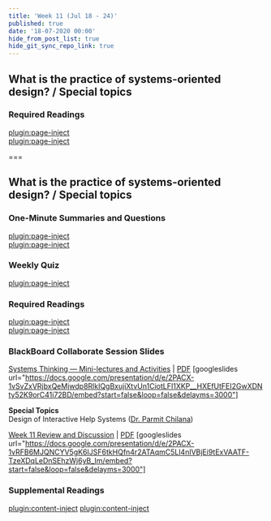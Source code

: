 ```yaml
---
title: 'Week 11 (Jul 18 - 24)'
published: true
date: '18-07-2020 00:00'
hide_from_post_list: true
hide_git_sync_repo_link: true
---
```


## What is the practice of systems-oriented design? / Special topics

### Required Readings  
[plugin:page-inject](../../weekly-readings/week-11-1?template=partials/embedlycardlinkonly)  
[plugin:page-inject](../../weekly-readings/week-11-2?template=partials/embedlycardlinkonly)  

===

## **What is the practice of systems-oriented design? / Special topics**

### One-Minute Summaries and Questions  
[plugin:page-inject](../../canvaslms-assignments/one-minute-summaries/week-11-1)  
[plugin:page-inject](../../canvaslms-assignments/one-minute-summaries/week-11-2)  

### Weekly Quiz
[plugin:page-inject](../../canvaslms-assignments/weekly-review-quizzes/week-11)  

### Required Readings  
[plugin:page-inject](../../weekly-readings/week-11-1?template=partials/embedlycardlinkonly)  
[plugin:page-inject](../../weekly-readings/week-11-2?template=partials/embedlycardlinkonly)  

### BlackBoard Collaborate Session Slides
[Systems Thinking — Mini-lectures and Activities](https://docs.google.com/presentation/d/e/2PACX-1vTD1T1sBFXCKgUf2qGXhfQCso5ERbskoX8hr76bWZsZ6RM6pkdaMb6IvFHwI-0h-4lz94meHc6avxMX/pub?start=false&loop=false&delayms=3000)  | [PDF](https://canvas.sfu.ca/courses/53207/files/folder/Downloads/Slides%20PDFs/Mini-Lectures%20and%20Activities/Week-11)
[googleslides url="https://docs.google.com/presentation/d/e/2PACX-1vSvZxVRjbxQeMjwdp8RlkIQgBxujiXtvUn1CiotLFI1XKP__HXEfUtFEI2GwXDNty52K9orC41i72BD/embed?start=false&loop=false&delayms=3000"]

**Special Topics**  
Design of Interactive Help Systems ([Dr. Parmit Chilana](https://hci.cs.sfu.ca/))

[Week 11 Review and Discussion](https://docs.google.com/presentation/d/e/2PACX-1vTbPvVfqn7_quv4FiJ1JqQP7d0_g0B-Xt9H5fiKpn7EtTTucgfvxnoTjj_sulPv5oRkYu0oG1VNkvqd/pub?start=false&loop=false&delayms=3000)  | [PDF](https://canvas.sfu.ca/courses/53207/files/folder/Downloads/Slides%20PDFs/Review%20and%20Discussion/Week-11)
[googleslides url="https://docs.google.com/presentation/d/e/2PACX-1vRFB6MJQNCYV5gK6IJSF6tkHQfn4r2ATAqmC5Ll4nIVBjEi9tExVAATF-TzeXDqLeDnSEhzWj6yB_Im/embed?start=false&loop=false&delayms=3000"]

### Supplemental Readings  
[plugin:content-inject](../../ux-techniques-guide/what-is-the-practice-of-systems-oriented-design/social-design)
[plugin:content-inject](../../ux-techniques-guide/what-is-the-practice-of-systems-oriented-design/system-design)  
